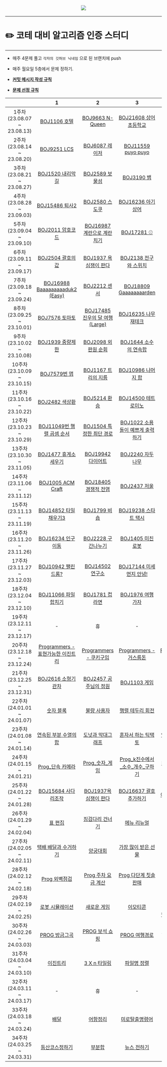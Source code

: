<h1 align="center"> <img src="https://github.com/escape-study/algorithm/assets/56991244/34494fd6-be31-479e-bc04-f9944d96cead"> </h1>

------

# ✏️ **코테 대비 알고리즘 인증 스터디**

------

* 매주 4문제 풀고 `각자의 깃허브 닉네임` 으로 된 브랜치에 push
* 매주 월요일 5층에서 문제 정하기.

* [**커밋 메시지 작성 규칙**](https://github.com/escape-study/algorithm/wiki/Commit-Message-Rule)

* [**문제 선정 규칙**](https://github.com/escape-study/algorithm/wiki/%EB%AC%B8%EC%A0%9C-%EC%84%A0%EC%A0%95)

| |**1**|**2**|**3**|**4**|
|:-:|:-:|:-:|:-:|:-:|
|1주차(23.08.07 ~ 23.08.13)|[BOJ1106 호텔](https://www.acmicpc.net/problem/1106)|[BOJ9663 N-Queen](https://www.acmicpc.net/problem/9663)|[BOJ21608 상어 초등학교](https://www.acmicpc.net/problem/21608)|[BOJ3020 개똥벌레](https://www.acmicpc.net/problem/3020)|
|2주차(23.08.14 ~ 23.08.20)|[BOJ9251 LCS](https://www.acmicpc.net/problem/9251)|[BOJ6087 레이저](https://www.acmicpc.net/problem/6087)|[BOJ11559 puyo puyo](https://www.acmicpc.net/problem/11559)|[BOJ2470 두 용액](https://www.acmicpc.net/problem/2470)|
|3주차(23.08.21 ~ 23.08.27)|[BOJ1520 내리막길](https://www.acmicpc.net/problem/1520)|[BOJ2589 보물섬](https://www.acmicpc.net/problem/2589)|[BOJ3190 뱀](https://www.acmicpc.net/problem/3190)|[BOJ1306 달려라 홍준](https://www.acmicpc.net/problem/1306)|
|4주차(23.08.28 ~ 23.09.03)|[BOJ15486 퇴사2](https://www.acmicpc.net/problem/15486)|[BOJ2580 스도쿠](https://www.acmicpc.net/problem/2580)|[BOJ16236 아기상어](https://www.acmicpc.net/problem/16236)|[BOJ20437 문자열 게임2](https://www.acmicpc.net/problem/20437)|
|5주차(23.09.04 ~ 23.09.10)|[BOJ2011 암호코드](https://www.acmicpc.net/problem/2011)|[BOJ16987 계란으로 계란치기](https://www.acmicpc.net/problem/16987)|[BOJ17281 ⚾](https://www.acmicpc.net/problem/17281)|[BOJ2812 크게 만들기](https://www.acmicpc.net/problem/2812)|
|6주차(23.09.11 ~ 23.09.17)|[BOJ2504 괄호의 값](https://www.acmicpc.net/problem/2504)| [BOJ1937 욕심쟁이 판다](https://www.acmicpc.net/problem/1937) | [BOJ2138 전구와 스위치](https://www.acmicpc.net/problem/2138) | [BOJ4991 로봇 청소기](https://www.acmicpc.net/problem/4991)|
|7주차(23.09.18 ~ 23.09.24)|[BOJ16988 Baaaaaaaaaduk2 (Easy)](https://www.acmicpc.net/problem/16988)|[BOJ2212 센서](https://www.acmicpc.net/problem/2212)|[BOJ18809 Gaaaaaaaarden](https://www.acmicpc.net/problem/18809)|[BOJ2143 두 배열의 합](https://www.acmicpc.net/problem/2143)|
|8주차(23.09.25 ~ 23.10.01)|[BOJ7576 토마토](https://www.acmicpc.net/problem/7576)|[BOJ17485 진우의 달 여행 (Large)](https://www.acmicpc.net/problem/17485)|[BOJ16235 나무 재테크](https://www.acmicpc.net/problem/16235)|[BOJ1062 가르침](https://www.acmicpc.net/problem/1062)|
|9주차(23.10.02 ~ 23.10.08)|[BOJ1939 중량제한](https://www.acmicpc.net/problem/1939)|[BOJ2098 외판원 순회](https://www.acmicpc.net/problem/2098)|[BOJ1644 소수의 연속합](https://www.acmicpc.net/problem/1644)|[BOJ2151 거울 설치](https://www.acmicpc.net/problem/2151)|
|10주차(23.10.09 ~ 23.10.15)|[BOJ7579번 앱](https://www.acmicpc.net/problem/7579)|[BOJ1167 트리의 지름](https://www.acmicpc.net/problem/1167)|[BOJ10986 나머지 합](https://www.acmicpc.net/problem/10986)|[BOJ1938 통나무 설치](https://www.acmicpc.net/problem/1938)|
|11주차(23.10.16 ~ 23.10.22)|[BOJ2482 색상환](https://www.acmicpc.net/problem/2482)|[BOJ5214 환승](https://www.acmicpc.net/problem/5214)|[BOJ14500 테트로미노](https://www.acmicpc.net/problem/14500)|[BOJ1700 멀티탭 스케줄링](https://www.acmicpc.net/problem/1700)|
|12주차(23.10.23 ~ 23.10.29)|[BOJ11049번 행렬 곱셈 순서](https://www.acmicpc.net/problem/11049)|[BOJ1504 특정한 최단 경로](https://www.acmicpc.net/problem/1504)|[BOJ1022 소용돌이 예쁘게 출력하기](https://www.acmicpc.net/problem/1022)|[BOJ1613 역사](https://www.acmicpc.net/problem/1613)|
|13주차(23.10.30 ~ 23.11.05)|[BOJ1477 휴게소 세우기](https://www.acmicpc.net/problem/1477)|[BOJ19942 다이어트](https://www.acmicpc.net/problem/19942) |[BOJ2240 자두나무](https://www.acmicpc.net/problem/2240)|[BOJ15683 감시](https://www.acmicpc.net/problem/15683)|
|14주차(23.11.06 ~ 23.11.12)|[BOJ1005 ACM Craft](https://www.acmicpc.net/problem/1005)|[BOJ18405 경쟁적 전염](https://www.acmicpc.net/problem/18405)|[BOJ2437 저울](https://www.acmicpc.net/problem/2437)|[BOJ1707 이분 그래프](https://www.acmicpc.net/problem/1707)|
|15주차(23.11.13 ~ 23.11.19)|[BOJ14852 타일 채우기3](https://www.acmicpc.net/problem/14852)|[BOJ1799 비숍](https://www.acmicpc.net/problem/1799)|[BOJ19238 스타트 택시](https://www.acmicpc.net/problem/19238)|[BOJ2461 대표 선수](https://www.acmicpc.net/problem/2461)|
|16주차(23.11.20 ~ 23.11.26)|[BOJ16234 인구이동](https://www.acmicpc.net/problem/16234)|[BOJ2228 구간나누기](https://www.acmicpc.net/problem/2228)|[BOJ1405 미친 로봇](https://www.acmicpc.net/problem/1405)|[BOJ15927 회문은 회문아니야!!](https://www.acmicpc.net/problem/15927)|
|17주차(23.11.27 ~ 23.12.03)|[BOJ10942 팰린드롬?](https://www.acmicpc.net/problem/10942)|[BOJ14502 연구소](https://www.acmicpc.net/problem/14502)|[BOJ17144 미세먼지 안녕!](https://www.acmicpc.net/problem/17144)|[BOJ2109 빵집](https://www.acmicpc.net/problem/3109)|
|18주차(23.12.04 ~ 23.12.10)|[BOJ11066 파일합치기](https://www.acmicpc.net/problem/11066)|[BOJ1781 컵라면](https://www.acmicpc.net/problem/1781)|[BOJ1976 여행 가자](https://www.acmicpc.net/problem/1976)|[BOJ2931 가스관](https://www.acmicpc.net/problem/2931)|
|19주차(23.12.11 ~ 23.12.17)|-|휴|-|무|
|20주차(23.12.18 ~ 23.12.24)|[Programmers - 표현가능한 이진트리](https://school.programmers.co.kr/learn/courses/30/lessons/150367)|[Programmers - 쿠키구입](https://school.programmers.co.kr/learn/courses/30/lessons/49995)|[Programmers - 거스름돈](https://school.programmers.co.kr/learn/courses/30/lessons/12907)|[Programmers - 입국심사](https://school.programmers.co.kr/learn/courses/30/lessons/43238)|
|21주차(23.12.25 ~ 23.12.31)|[BOJ2616 소형기관차](https://www.acmicpc.net/problem/2616)|[BOJ2457 공주님의 정원](https://www.acmicpc.net/problem/2457)|[BOJ1103 게임](https://www.acmicpc.net/problem/1103)|[BOJ2933 미네랄](https://www.acmicpc.net/problem/2933)
|22주차(24.01.01 ~ 24.01.07)|[숫자 블록](https://school.programmers.co.kr/learn/courses/30/lessons/12923)|[불량 사용자](https://school.programmers.co.kr/learn/courses/30/lessons/64064)|[행렬 테두리 회전](https://school.programmers.co.kr/learn/courses/30/lessons/77485)|[BOJ1256 사전](https://www.acmicpc.net/problem/1256)
|23주차(24.01.08 ~ 24.01.14)|[연속된 부분 수열의 합](https://school.programmers.co.kr/learn/courses/30/lessons/178870)|[도넛과 막대그래프](https://school.programmers.co.kr/learn/courses/30/lessons/258711)|[혼자서 하는 틱택토](https://school.programmers.co.kr/learn/courses/30/lessons/160585)|[연속 펼스 부분 수열의 합](https://school.programmers.co.kr/learn/courses/30/lessons/161988)
|24주차(24.01.15 ~ 24.01.21)|[Prog_단속 카메라](https://school.programmers.co.kr/learn/courses/30/lessons/42884)| [Prog_숫자_게임](https://school.programmers.co.kr/learn/courses/30/lessons/12987) | [Prog_k진수에서_소수_개수_구하기](https://school.programmers.co.kr/learn/courses/30/lessons/92335)| [Prog_두 큐 합 같게 만들기](https://school.programmers.co.kr/learn/courses/30/lessons/118667)
|25주차(24.01.22 ~ 24.01.28)|[BOJ15684 사다리조작](https://www.acmicpc.net/problem/15684)|[BOJ1937욕심쟁이 판다](https://www.acmicpc.net/problem/1937) |[BOJ16637 괄호 추가하기](https://www.acmicpc.net/problem/16637) |[BOJ1194 달이 차오른다, 가자.](https://www.acmicpc.net/problem/1194) | 
|26주차(24.01.29 ~ 24.02.04)|[표 편집](https://school.programmers.co.kr/learn/courses/30/lessons/81303)|[징검다리 건너기](https://school.programmers.co.kr/learn/courses/30/lessons/64062)|[메뉴 리뉴얼](https://school.programmers.co.kr/learn/courses/30/lessons/72411)|[길 찾기 게임](https://school.programmers.co.kr/learn/courses/30/lessons/42892)
|27주차(24.02.05 ~ 24.02.11)|[택배 배달과 수거하기](https://school.programmers.co.kr/learn/courses/30/lessons/150369)|[양궁대회](https://school.programmers.co.kr/learn/courses/30/lessons/92342)|[가장 많이 받은 선물](https://school.programmers.co.kr/learn/courses/30/lessons/258712)|[이모티콘 할인행사](https://school.programmers.co.kr/learn/courses/30/lessons/150368)
|28주차(24.02.12 ~ 24.02.18)|[Prog 외벽점검](https://school.programmers.co.kr/learn/courses/30/lessons/60062)|[Prog 주차 요금 계산](https://school.programmers.co.kr/learn/courses/30/lessons/92341)|[Prog 다단계 칫솔 판매](https://school.programmers.co.kr/learn/courses/30/lessons/77486)|[BOJ11062 카드게임](https://www.acmicpc.net/problem/11062)|
|29주차(24.02.19 ~ 24.02.25)|[로봇 시뮬레이션](https://www.acmicpc.net/problem/2174)|[새로운 게임](https://www.acmicpc.net/problem/17780)|[이모티콘](https://www.acmicpc.net/problem/14226)|[전생했더니 슬라임 연구자였던 건에 대하여](https://www.acmicpc.net/problem/14698)|
|30주차(24.02.26 ~ 24.03.03)|[PROG 방금그곡](https://school.programmers.co.kr/learn/courses/30/lessons/17683)|[PROG 보석 쇼핑](https://school.programmers.co.kr/learn/courses/30/lessons/67258)|[PROG 여행경로](https://school.programmers.co.kr/learn/courses/30/lessons/43164)|[PROG 경주로 건설](https://school.programmers.co.kr/learn/courses/30/lessons/67259)|
|31주차(24.03.04 ~ 24.03.10)|[이진트리](https://www.acmicpc.net/problem/13325)|[3 X n 타일링](https://school.programmers.co.kr/learn/courses/30/lessons/12902)|[파일명 정렬](https://school.programmers.co.kr/learn/courses/30/lessons/17686)|[셔틀버스](https://school.programmers.co.kr/learn/courses/30/lessons/17678)
|32주차(24.03.11 ~ 24.03.17)|-|휴|-|무|
|33주차(24.03.18 ~ 24.03.24)|[배달](https://school.programmers.co.kr/learn/courses/30/lessons/12978)|[어항정리](https://www.acmicpc.net/problem/23291)|[미로탈출명령어](https://school.programmers.co.kr/learn/courses/30/lessons/150365)|[표 병합](https://school.programmers.co.kr/learn/courses/30/lessons/150366)|
|34주차(24.03.25 ~ 24.03.31)|[등산코스정하기](https://school.programmers.co.kr/learn/courses/30/lessons/118669)|[부분합](https://www.acmicpc.net/problem/1806)|[뉴스 전하기](https://www.acmicpc.net/problem/1135)|[전시장](https://www.acmicpc.net/problem/2515)
